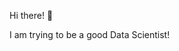 Hi there! 👋 

I am trying to be a good Data Scientist!

<!---
RahulRJB/RahulRJB is a ✨ special ✨ repository because its `README.md` (this file) appears on your GitHub profile.
You can click the Preview link to take a look at your changes.
--->
